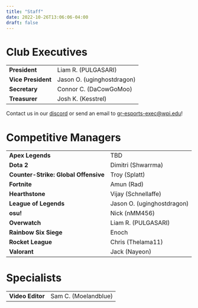 ```yaml
---
title: "Staff"
date: 2022-10-26T13:06:06-04:00
draft: false
---
```


# Club Executives
|||
| --- | ----------- |
| **President** | Liam R. (PULGASARI) |
| **Vice President** | Jason O. (uginghostdragon) |
| **Secretary** | Connor C. (DaCowGoMoo) |
| **Treasurer** | Josh K. (Kesstrel) |

Contact us in our [discord](https://discord.gg/WJ8gEcd) or send an email to [gr-esports-exec@wpi.edu](mailto:gr-esports-exec@wpi.edu)!

# Competitive Managers
| | |
| --- | ----------- |
| **Apex Legends** | TBD |
| **Dota 2** | Dimitri (Shwarrma)|
| **Counter-Strike: Global Offensive**| Troy (Splatt)|
| **Fortnite** |  Amun (Rad) |
| **Hearthstone** | Vijay (Schnellaffe) |
| **League of Legends** | Jason O. (uginghostdragon) |
| **osu!** | Nick (nMM456) |
| **Overwatch** | Liam R. (PULGASARI) |
| **Rainbow Six Siege** | Enoch |
| **Rocket League** | Chris (Thelama11) |
| **Valorant** | Jack (Nayeon) |

# Specialists
| | |
| --- | ----------- |
| **Video Editor** | Sam C. (Moelandblue) |
